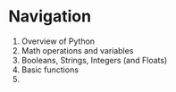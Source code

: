 # Navigation
1) Overview of Python
2) Math operations and variables
3) Booleans, Strings, Integers (and Floats)
4) Basic functions
5) 
